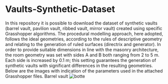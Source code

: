 # Vaults-Synthetic-Dataset
In this repository it is possible to download the dataset of synthetic vaults (barrel vault, pavilion vault, ribbed vault, mirror vault) created using specific Grasshopper algorithms.
The procedural modelling approach, here adopted, follows the ideal geometries, according to the rules of descriptive geometry and relating to the generation of ruled surfaces (directrix and generator).
In order to provide suitable dimensions in line with the masonry architecture, the room geometry was set with sides A and B both ranging from 2 to 5 m. Each side is increased by 0.1 m; this setting guarantees the generation of synthetic vaults with significant differences in the resulting geometries.
Below are the images with indication of the parameters used in the attached Grasshopper files.
Barrel vault
![botte](https://user-images.githubusercontent.com/121488049/209692577-cf1dafbd-a94d-44b5-9c25-21512ea40162.jpg)

